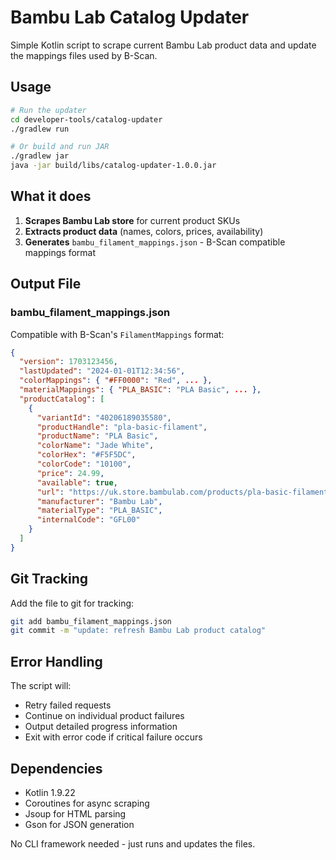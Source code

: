 # Bambu Lab Catalog Updater

Simple Kotlin script to scrape current Bambu Lab product data and update the mappings files used by B-Scan.

## Usage

```bash
# Run the updater
cd developer-tools/catalog-updater
./gradlew run

# Or build and run JAR
./gradlew jar
java -jar build/libs/catalog-updater-1.0.0.jar
```

## What it does

1. **Scrapes Bambu Lab store** for current product SKUs
2. **Extracts product data** (names, colors, prices, availability)  
3. **Generates** `bambu_filament_mappings.json` - B-Scan compatible mappings format

## Output File

### bambu_filament_mappings.json
Compatible with B-Scan's `FilamentMappings` format:
```json
{
  "version": 1703123456,
  "lastUpdated": "2024-01-01T12:34:56",
  "colorMappings": { "#FF0000": "Red", ... },
  "materialMappings": { "PLA_BASIC": "PLA Basic", ... },
  "productCatalog": [
    {
      "variantId": "40206189035580",
      "productHandle": "pla-basic-filament",
      "productName": "PLA Basic",
      "colorName": "Jade White",
      "colorHex": "#F5F5DC",
      "colorCode": "10100",
      "price": 24.99,
      "available": true,
      "url": "https://uk.store.bambulab.com/products/pla-basic-filament",
      "manufacturer": "Bambu Lab",
      "materialType": "PLA_BASIC",
      "internalCode": "GFL00"
    }
  ]
}
```

## Git Tracking

Add the file to git for tracking:
```bash
git add bambu_filament_mappings.json
git commit -m "update: refresh Bambu Lab product catalog"
```

## Error Handling

The script will:
- Retry failed requests
- Continue on individual product failures  
- Output detailed progress information
- Exit with error code if critical failure occurs

## Dependencies

- Kotlin 1.9.22
- Coroutines for async scraping
- Jsoup for HTML parsing  
- Gson for JSON generation

No CLI framework needed - just runs and updates the files.